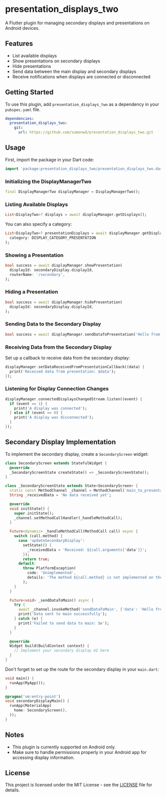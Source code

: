 # presentation_displays_two

A Flutter plugin for managing secondary displays and presentations on Android devices.

## Features

- List available displays
- Show presentations on secondary displays
- Hide presentations
- Send data between the main display and secondary displays
- Receive notifications when displays are connected or disconnected

## Getting Started

To use this plugin, add `presentation_displays_two` as a dependency in your `pubspec.yaml` file.

```yaml
dependencies:
  presentation_displays_two:
    git:
      url: https://github.com/sumonwd/presentation_displays_two.git
```

## Usage

First, import the package in your Dart code:

```dart
import 'package:presentation_displays_two/presentation_displays_two.dart';
```

### Initializing the DisplayManagerTwo

```dart
final DisplayManagerTwo displayManager = DisplayManagerTwo();
```

### Listing Available Displays

```dart
List<DisplayTwo>? displays = await displayManager.getDisplays();
```

You can also specify a category:

```dart
List<DisplayTwo>? presentationDisplays = await displayManager.getDisplays(
  category: DISPLAY_CATEGORY_PRESENTATION
);
```

### Showing a Presentation

```dart
bool success = await displayManager.showPresentation(
  displayId: secondaryDisplay.displayId,
  routerName: '/secondary',
);
```

### Hiding a Presentation

```dart
bool success = await displayManager.hidePresentation(
  displayId: secondaryDisplay.displayId,
);
```

### Sending Data to the Secondary Display

```dart
bool success = await displayManager.sendDataToPresentation('Hello from main display!');
```

### Receiving Data from the Secondary Display

Set up a callback to receive data from the secondary display:

```dart
displayManager.setDataReceivedFromPresentationCallback((data) {
  print('Received data from presentation: $data');
});
```

### Listening for Display Connection Changes

```dart
displayManager.connectedDisplaysChangedStream.listen((event) {
  if (event == 1) {
    print('A display was connected');
  } else if (event == 0) {
    print('A display was disconnected');
  }
});
```

## Secondary Display Implementation

To implement the secondary display, create a `SecondaryScreen` widget:

```dart
class SecondaryScreen extends StatefulWidget {
  @override
  _SecondaryScreenState createState() => _SecondaryScreenState();
}

class _SecondaryScreenState extends State<SecondaryScreen> {
  static const MethodChannel _channel = MethodChannel('main_to_presentation_channel');
  String _receivedData = 'No data received yet';

  @override
  void initState() {
    super.initState();
    _channel.setMethodCallHandler(_handleMethodCall);
  }

  Future<dynamic> _handleMethodCall(MethodCall call) async {
    switch (call.method) {
      case 'updateSecondaryDisplay':
        setState(() {
          _receivedData = 'Received: ${call.arguments['data']}';
        });
        return true;
      default:
        throw PlatformException(
          code: 'Unimplemented',
          details: 'The method ${call.method} is not implemented on the Dart side.',
        );
    }
  }

  Future<void> _sendDataToMain() async {
    try {
      await _channel.invokeMethod('sendDataToMain', {'data': 'Hello from secondary screen!'});
      print('Data sent to main successfully');
    } catch (e) {
      print('Failed to send data to main: $e');
    }
  }

  @override
  Widget build(BuildContext context) {
    // Implement your secondary display UI here
  }
}
```

Don't forget to set up the route for the secondary display in your `main.dart`:

```dart
void main() {
  runApp(MyApp());
}

@pragma('vm:entry-point')
void secondaryDisplayMain() {
  runApp(MaterialApp(
    home: SecondaryScreen(),
  ));
}
```

## Notes

- This plugin is currently supported on Android only.
- Make sure to handle permissions properly in your Android app for accessing display information.

## License

This project is licensed under the MIT License - see the [LICENSE](LICENSE) file for details.